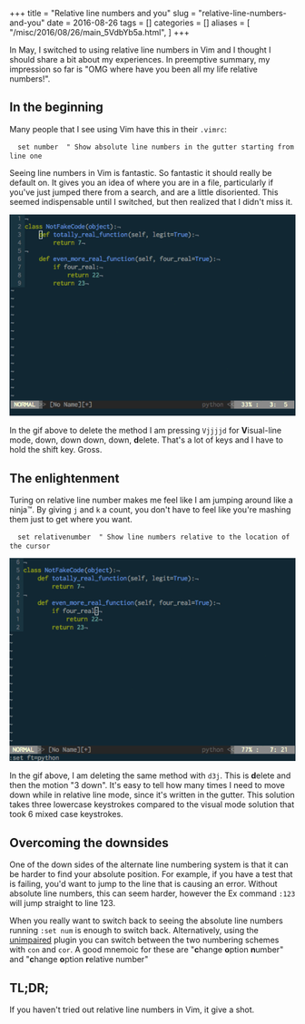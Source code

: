 +++
title = "Relative line numbers and you"
slug = "relative-line-numbers-and-you"
date = 2016-08-26
tags = []
categories = []
aliases = [
  "/misc/2016/08/26/main_5VdbYb5a.html",
]
+++


In May, I switched to using relative line numbers in Vim and I thought I should
share a bit about my experiences. In preemptive summary, my impression so far
is "OMG where have you been all my life relative numbers!".

## In the beginning

Many people that I see using Vim have this in their `.vimrc`:

``` VimL
  set number  " Show absolute line numbers in the gutter starting from line one
```

Seeing line numbers in Vim is fantastic. So fantastic it should really be
default on. It gives you an idea of where you are in a file, particularly if
you've just jumped there from a search, and are a little disoriented. This seemed
indispensable until I switched, but then realized that I didn't miss it.

![Absolute line numbers][ABSOLUTE_GIF]

In the gif above to delete the method I am pressing `Vjjjjd` for **V**isual-line
mode, down, down down, down, **d**elete. That's a lot of keys and I have to hold
the shift key. Gross.

## The enlightenment

Turing on relative line number makes me feel like I am jumping around like a
ninja&trade;. By giving `j` and `k` a count, you don't have to feel like you're
mashing them just to get where you want.

``` VimL
  set relativenumber  " Show line numbers relative to the location of the cursor
```

![Relative line numbers][RELATIVE_GIF]

In the gif above, I am deleting the same method with `d3j`. This is **d**elete and
then the motion "3 down". It's easy to tell how many times I need to move down
while in relative line mode, since it's written in the gutter. This solution
takes three lowercase keystrokes compared to the visual mode solution that took
6 mixed case keystrokes.

## Overcoming the downsides

One of the down sides of the alternate line numbering system is that it can be
harder to find your absolute position. For example, if you have a test that is
failing, you'd want to jump to the line that is causing an error. Without absolute
line numbers, this can seem harder, however the Ex command `:123` will jump
straight to line 123.

When you really want to switch back to seeing the absolute line numbers running
`:set num` is enough to switch back. Alternatively, using the
[unimpaired][UNIMPAIRED] plugin you can switch between the two numbering
schemes with `con` and `cor`. A good mnemoic for these are "**c**hange **o**ption
**n**umber" and "**c**hange **o**ption **r**elative number"

## TL;DR;

If you haven't tried out relative line numbers in Vim, it give a shot.

[UNIMPAIRED]: https://github.com/tpope/vim-unimpaired
[ABSOLUTE_GIF]: /static/img/relative_line_numbers_absolute.gif
[RELATIVE_GIF]: /static/img/relative_line_numbers_relative.gif
